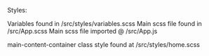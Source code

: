 Styles:

Variables found in /src/styles/variables.scss
Main scss file found in /src/App.scss
Main scss file imported @ /src/App.js

main-content-container class style found at /src/styles/home.scss
